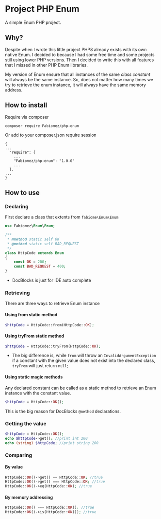 # Project PHP Enum

A simple Enum PHP project.

## Why?

Despite when I wrote this little project PHP8 already exists with its own native Enum.
I decided to because I had some free time and some projects still using lower PHP versions.
Then I decided to write this with all features that I missed in other PHP Enum libraries.

My version of Enum ensure that all instances of the same *class constant* will always be the same instance.
So, does not matter how many times we try to retrieve the enum instance, it will always have the same memory address.

## How to install

Require via composer

```
composer require Fabiomez/php-enum
```

Or add to your composer.json require session

```
{
...
  "require": {
    ...
    "Fabiomez/php-enum": "1.0.0"
    ...
  },
...
}
```

## How to use

### Declaring

First declare a class that extents from `fabiome\Enum\Enum`

```php
use Fabiomez\Enum\Enum;

/**
 * @method static self OK
 * @method static self BAD_REQUEST
 */
class HttpCode extends Enum
{
    const OK = 200;
    const BAD_REQUEST = 400;
}
```

* DocBlocks is just for IDE auto complete

### Retrieving

There are three ways to retrieve Enum instance

#### Using from static method

```php
$httpCode = HttpCode::from(HttpCode::OK);
```

#### Using tryFrom static method

```php
$httpCode = HttpCode::tryFrom(HttpCode::OK);
```

* The big difference is, while `from` will throw an `InvalidArgumentException` if a constant with the given value does
not exist into the declared class, `tryFrom` will just return `null`;

#### Using static magic methods

Any declared constant can be called as a static method to retrieve an Enum instance with the constant value.

```php
$httpCode = HttpCode::OK();
```

This is the big reason for DocBlocks `@method` declarations.

### Getting the value

```php
$httpCode = HttpCode::OK();
echo $httpCode->get(); //print int 200
echo (string) $httpCode; //print string 200
```

### Comparing

#### By value

```php
HttpCode::OK()->get() == HttpCode::OK; //true
HttpCode::OK()->get() === HttpCode::OK; //true
HttpCode::OK()->eq(HttpCode::OK); //true
```

#### By memory addressing

```php
HttpCode::OK() === HttpCode::OK(); //true
HttpCode::OK()->is(HttpCode::OK()); //true
```